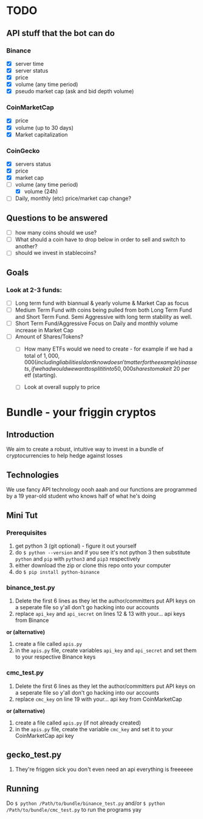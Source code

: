 # TODO

## API stuff that the bot can do
### Binance
- [x] server time
- [x] server status
- [x] price
- [x] volume (any time period)
- [x] pseudo market cap (ask and bid depth volume)

### CoinMarketCap
- [x] price
- [x] volume (up to 30 days)
- [x] Market capitalization

### CoinGecko
- [x] servers status
- [x] price
- [x] market cap
- [ ] volume (any time period)
    - [x] volume (24h)
- [ ] Daily, monthly (etc) price/market cap change?

## Questions to be answered
- [ ] how many coins should we use?
- [ ] What should a coin have to drop below in order to sell and switch to another?
- [ ] should we invest in stablecoins?

## Goals
### Look at 2-3 funds:
- [ ] Long term fund with biannual & yearly volume & Market Cap as focus
- [ ] Medium Term Fund with coins being pulled from both Long Term Fund and Short Term Fund. Semi Aggressive with long term stability as well.
- [ ] Short Term Fund/Aggressive Focus on Daily and monthly volume increase in Market Cap
- [ ] Amount of Shares/Tokens?
    - [ ] How many ETFs would we need to create - for example if we had a total of $1,000,000 (including liabilities I dont know doesn't matter for the example) in assets, if we had would we want to split it into 50,000 shares to make it ~$20 per etf (starting).
    - [ ] Look at overall supply to price


# Bundle - your friggin cryptos

## Introduction
We aim to create a robust, intuitive way to invest in a bundle of cryptocurrencies to help hedge against losses

## Technologies
We use fancy API technology oooh aaah and our functions are programmed by a 19 year-old student who knows half of what he's doing

## Mini Tut
### Prerequisites
1. get python 3 (git optional) - figure it out yourself
2. do `$ python --version` and if you see it's not python 3 then substitute `python` and `pip` with `python3` and `pip3` respectively
3. either download the zip or clone this repo onto your computer
4. do `$ pip install python-binance`

### binance_test.py
1. Delete the first 6 lines as they let the author/committers put API keys on a seperate file so y'all don't go hacking into our accounts
2. replace `api_key` and `api_secret` on lines 12 & 13 with your... api keys from Binance

**or (alternative)**
1. create a file called `apis.py`
2. in the `apis.py` file, create variables `api_key` and `api_secret` and set them to your respective Binance keys

### cmc_test.py
1. Delete the first 6 lines as they let the author/committers put API keys on a seperate file so y'all don't go hacking into our accounts
2. replace `cmc_key` on line 19 with your... api key from CoinMarketCap

**or (alternative)**
1. create a file called `apis.py` (if not already created)
2. in the `apis.py` file, create the variable `cmc_key` and set it to your CoinMarketCap api key

## gecko_test.py
1. They're friggen sick you don't even need an api everything is freeeeee

## Running
Do `$ python /Path/to/bundle/binance_test.py` and/or `$ python /Path/to/bundle/cmc_test.py` to run the programs yay
